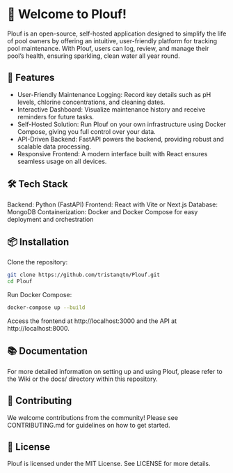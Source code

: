 # 🌊 Welcome to Plouf!

Plouf is an open-source, self-hosted application designed to simplify the life of pool owners by offering an intuitive, user-friendly platform for tracking pool maintenance. With Plouf, users can log, review, and manage their pool’s health, ensuring sparkling, clean water all year round.

## 🚀 Features

- User-Friendly Maintenance Logging: Record key details such as pH levels, chlorine concentrations, and cleaning dates.
- Interactive Dashboard: Visualize maintenance history and receive reminders for future tasks.
- Self-Hosted Solution: Run Plouf on your own infrastructure using Docker Compose, giving you full control over your data.
- API-Driven Backend: FastAPI powers the backend, providing robust and scalable data processing.
- Responsive Frontend: A modern interface built with React ensures seamless usage on all devices.

## 🛠 Tech Stack

Backend: Python (FastAPI)
Frontend: React with Vite or Next.js
Database: MongoDB
Containerization: Docker and Docker Compose for easy deployment and orchestration

## 📦 Installation

Clone the repository:

```bash
git clone https://github.com/tristanqtn/Plouf.git
cd Plouf
```

Run Docker Compose:

```bash
docker-compose up --build
```

Access the frontend at http://localhost:3000 and the API at http://localhost:8000.

## 📚 Documentation

For more detailed information on setting up and using Plouf, please refer to the Wiki or the docs/ directory within this repository.

## 🤝 Contributing

We welcome contributions from the community! Please see CONTRIBUTING.md for guidelines on how to get started.

## 📝 License

Plouf is licensed under the MIT License. See LICENSE for more details.

